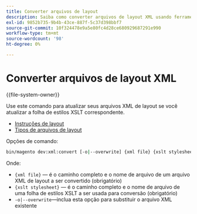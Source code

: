 ```yaml
---
title: Converter arquivos de layout
description: Saiba como converter arquivos de layout XML usando ferramentas de linha de comando do Adobe Commerce. Descubra as atualizações da folha de estilos XSLT e os processos de conversão de arquivos.
exl-id: 9852b735-9b4b-43ce-887f-5c37d398bbf7
source-git-commit: 10f324478e9a5e80fc4d28ce680929687291e990
workflow-type: tm+mt
source-wordcount: '98'
ht-degree: 0%

---
```


# Converter arquivos de layout XML

{{file-system-owner}}

Use este comando para atualizar seus arquivos XML de layout se você atualizar a folha de estilos XSLT correspondente.

- [Instruções de layout](https://developer.adobe.com/commerce/frontend-core/guide/layouts/xml-instructions/)
- [Tipos de arquivos de layout](https://developer.adobe.com/commerce/frontend-core/guide/layouts/types/)

Opções de comando:

```bash
bin/magento dev:xml:convert [-o|--overwrite] {xml file} {xslt stylesheet}
```

Onde:

- `{xml file}` — é o caminho completo e o nome de arquivo de um arquivo XML de layout a ser convertido (obrigatório)
- `{xslt stylesheet}` — é o caminho completo e o nome de arquivo de uma folha de estilos XSLT a ser usada para conversão (obrigatório)
- `-o|--overwrite`—inclua esta opção para substituir o arquivo XML existente
